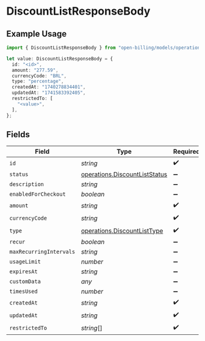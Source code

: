 # DiscountListResponseBody

## Example Usage

```typescript
import { DiscountListResponseBody } from "open-billing/models/operations";

let value: DiscountListResponseBody = {
  id: "<id>",
  amount: "277.59",
  currencyCode: "BRL",
  type: "percentage",
  createdAt: "1740278834401",
  updatedAt: "1741583392405",
  restrictedTo: [
    "<value>",
  ],
};
```

## Fields

| Field                                                                          | Type                                                                           | Required                                                                       | Description                                                                    |
| ------------------------------------------------------------------------------ | ------------------------------------------------------------------------------ | ------------------------------------------------------------------------------ | ------------------------------------------------------------------------------ |
| `id`                                                                           | *string*                                                                       | :heavy_check_mark:                                                             | N/A                                                                            |
| `status`                                                                       | [operations.DiscountListStatus](../../models/operations/discountliststatus.md) | :heavy_minus_sign:                                                             | N/A                                                                            |
| `description`                                                                  | *string*                                                                       | :heavy_minus_sign:                                                             | N/A                                                                            |
| `enabledForCheckout`                                                           | *boolean*                                                                      | :heavy_minus_sign:                                                             | N/A                                                                            |
| `amount`                                                                       | *string*                                                                       | :heavy_check_mark:                                                             | N/A                                                                            |
| `currencyCode`                                                                 | *string*                                                                       | :heavy_check_mark:                                                             | N/A                                                                            |
| `type`                                                                         | [operations.DiscountListType](../../models/operations/discountlisttype.md)     | :heavy_check_mark:                                                             | N/A                                                                            |
| `recur`                                                                        | *boolean*                                                                      | :heavy_minus_sign:                                                             | N/A                                                                            |
| `maxRecurringIntervals`                                                        | *string*                                                                       | :heavy_minus_sign:                                                             | N/A                                                                            |
| `usageLimit`                                                                   | *number*                                                                       | :heavy_minus_sign:                                                             | N/A                                                                            |
| `expiresAt`                                                                    | *string*                                                                       | :heavy_minus_sign:                                                             | N/A                                                                            |
| `customData`                                                                   | *any*                                                                          | :heavy_minus_sign:                                                             | N/A                                                                            |
| `timesUsed`                                                                    | *number*                                                                       | :heavy_minus_sign:                                                             | N/A                                                                            |
| `createdAt`                                                                    | *string*                                                                       | :heavy_check_mark:                                                             | N/A                                                                            |
| `updatedAt`                                                                    | *string*                                                                       | :heavy_check_mark:                                                             | N/A                                                                            |
| `restrictedTo`                                                                 | *string*[]                                                                     | :heavy_check_mark:                                                             | N/A                                                                            |